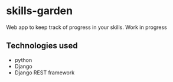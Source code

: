# skills-garden
Web app to keep track of progress in your skills.
Work in progress

## Technologies used
- python
- Django
- Django REST framework
